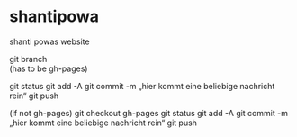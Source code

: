 # shantipowa
shanti powas website

git branch               
(has to be gh-pages)

git status
git add -A
git commit -m „hier kommt eine beliebige nachricht rein“
git push


(if not gh-pages)
git checkout gh-pages
git status
git add -A
git commit -m „hier kommt eine beliebige nachricht rein“
git push
